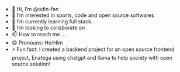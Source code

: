 - 👋 Hi, I’m @odin-fan
- 👀 I’m interested in sports, code and open source softwares
- 🌱 I’m currently learning full stack..
- 💞️ I’m looking to collaborate on 
- 📫 How to reach me ...
- 😄 Pronouns: He/Him
- ⚡ Fun fact: I created a backend project for an open source frontend project, Enatega using chatgpt and llama to help society with open source solution!

<!---
odin-fan/odin-fan is a ✨ special ✨ repository because its `README.md` (this file) appears on your GitHub profile.
You can click the Preview link to take a look at your changes.
--->
